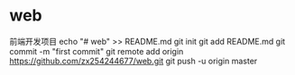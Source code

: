 # web
前端开发项目
echo "# web" >> README.md
git init
git add README.md
git commit -m "first commit"
git remote add origin https://github.com/zx254244677/web.git
git push -u origin master
